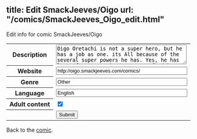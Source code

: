 title: Edit SmackJeeves/Oigo
url: "/comics/SmackJeeves_Oigo_edit.html"
---
Edit info for comic SmackJeeves/Oigo

<form name="comic" action="http://gaepostmail.appspot.com/comic/" method="post">
<table class="comicinfo">
<tr>
<th>Description</th><td><textarea name="description" cols="40" rows="3">Oigo Oretachi is not a super hero, but he has a job as one. its All because of the several super powers he has. Yes, he has lots of powers. His powers are feed by an internal energy. once he runs out of energy, he is completely normal. Well, at least from the super-human point of view. To recharge his powers, he must suck on some woman's big natural breasts. It is the only way to do it! Oigo TM Diego J. All rights reserved.</textarea></td>
</tr>
<tr>
<th>Website</th><td><input type="text" name="url" value="http://oigo.smackjeeves.com/comics/" size="40"/></td>
</tr>
<tr>
<th>Genre</th><td><input type="text" name="genre" value="Other" size="40"/></td>
</tr>
<tr>
<th>Language</th><td><input type="text" name="language" value="English" size="40"/></td>
</tr>
<tr>
<th>Adult content</th><td><input type="checkbox" name="adult" value="adult" checked="checked"/></td>
</tr>
<tr>
<th></th><td>
<input type="hidden" name="comic" value="SmackJeeves_Oigo" />
<input type="submit" name="submit" value="Submit" />
</td>
</tr>
</table>
</form>

Back to the [comic](SmackJeeves_Oigo.html).
